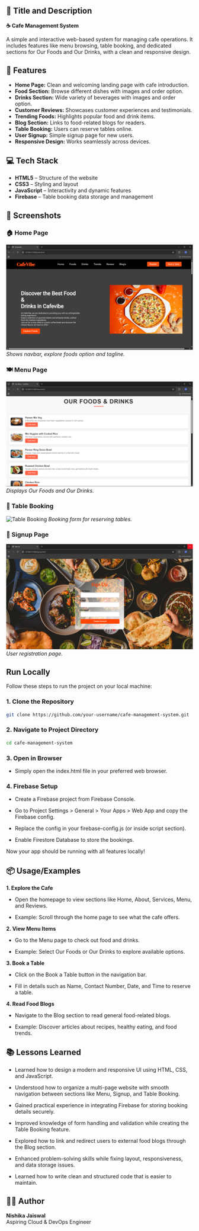 ## 📌 Title and Description

**☕ Cafe Management System**

A simple and interactive web-based system for managing cafe operations. It includes features like menu browsing, table booking, and dedicated sections for Our Foods and Our Drinks, with a clean and responsive design.

## 🚀 Features

- **Home Page:** Clean and welcoming landing page with cafe introduction.  
- **Food Section:** Browse different dishes with images and order option.  
- **Drinks Section:** Wide variety of beverages with images and order option.  
- **Customer Reviews:** Showcases customer experiences and testimonials.  
- **Trending Foods:** Highlights popular food and drink items.  
- **Blog Section:** Links to food-related blogs for readers.  
- **Table Booking:** Users can reserve tables online.  
- **User Signup:** Simple signup page for new users.  
- **Responsive Design:** Works seamlessly across devices.  
## 💻 Tech Stack


- **HTML5** – Structure of the website  
- **CSS3** – Styling and layout  
- **JavaScript** – Interactivity and dynamic features  
- **Firebase** – Table booking data storage and management  
## 📸 Screenshots

### 🏠 Home Page
![Home Page](./Screenshots/Home.png)
*Shows navbar, explore foods option and tagline.*

### 🍽️ Menu Page
![Menu Page](./Screenshots/Menu.png)
*Displays Our Foods and Our Drinks.*

### 📅 Table Booking
![Table Booking](./Screenshots/TableBoooking.png)
*Booking form for reserving tables.*

### 🔑 Signup Page
![Signup Page](./Screenshots/Signup.png)
*User registration page.*

## Run Locally

Follow these steps to run the project on your local machine:  

### 1. Clone the Repository  
```bash
git clone https://github.com/your-username/cafe-management-system.git
```
### 2. Navigate to Project Directory
 ```bash
 cd cafe-management-system
 ```
### 3. Open in Browser
- Simply open the index.html file in your preferred web browser.
### 4. Firebase Setup
- Create a Firebase project from Firebase Console.

- Go to Project Settings > General > Your Apps > Web App and copy the Firebase config.

- Replace the config in your firebase-config.js (or inside script section).

- Enable Firestore Database to store the bookings. 

Now your app should be running with all features locally!

## 📦 Usage/Examples

**1. Explore the Cafe**

- Open the homepage to view sections like Home, About, Services, Menu, and Reviews.

- Example: Scroll through the home page to see what the cafe offers.

**2. View Menu Items**

- Go to the Menu page to check out food and drinks.

- Example: Select Our Foods or Our Drinks to explore available options.

**3. Book a Table**

- Click on the Book a Table button in the navigation bar.

- Fill in details such as Name, Contact Number, Date, and Time to reserve a table.

**4. Read Food Blogs**

- Navigate to the Blog section to read general food-related blogs.

- Example: Discover articles about recipes, healthy eating, and food trends.
## 📚 Lessons Learned

- Learned how to design a modern and responsive UI using HTML, CSS, and JavaScript.

- Understood how to organize a multi-page website with smooth navigation between sections like Menu, Signup, and Table Booking.

- Gained practical experience in integrating Firebase for storing booking details securely.

- Improved knowledge of form handling and validation while creating the Table Booking feature.

- Explored how to link and redirect users to external food blogs through the Blog section.

- Enhanced problem-solving skills while fixing layout, responsiveness, and data storage issues.

- Learned how to write clean and structured code that is easier to maintain.
## 👩‍💻 Author
**Nishika Jaiswal**  
Aspiring Cloud & DevOps Engineer
